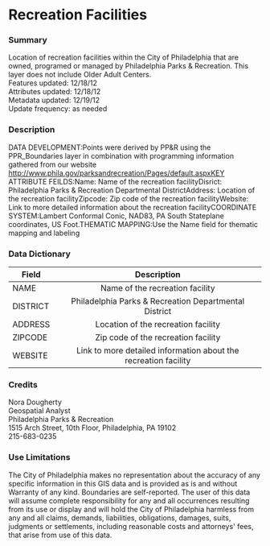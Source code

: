 # Recreation Facilities

### Summary  

Location of recreation facilities within the City of Philadelphia that are owned, programed or managed by Philadelphia Parks & Recreation. This layer does not include Older Adult Centers.  
Features updated: 12/18/12  
Attributes updated: 12/18/12  
Metadata updated: 12/19/12  
Update frequency: as needed

### Description  

DATA DEVELOPMENT:Points were derived by PP&amp;R using the PPR_Boundaries layer in combination with programming information gathered from our website http://www.phila.gov/parksandrecreation/Pages/default.aspxKEY ATTRIBUTE FEILDS:Name: Name of the recreation facilityDisrict: Philadelphia Parks &amp; Recreation Departmental DistrictAddress: Location of the recreation facilityZipcode: Zip code of the recreation facilityWebsite: Link to more detailed information about the recreation facilityCOORDINATE SYSTEM:Lambert Conformal Conic, NAD83, PA South Stateplane coordinates, US Foot.THEMATIC MAPPING:Use the Name field for thematic mapping and labeling  

### Data Dictionary

| Field | Description  
| ----- | :----------:  
| NAME | Name of the recreation facility 
| DISTRICT | Philadelphia Parks & Recreation Departmental District 
| ADDRESS | Location of the recreation facility 
| ZIPCODE | Zip code of the recreation facility 
| WEBSITE | Link to more detailed information about the recreation facility

### Credits  

Nora Dougherty  
Geospatial Analyst  
Philadelphia Parks & Recreation  
1515 Arch Street, 10th Floor, Philadelphia, PA 19102  
215-683-0235

### Use Limitations  

The City of Philadelphia makes no representation about the accuracy of any specific information in this GIS data and is provided as is and without Warranty of any kind.  Boundaries are self-reported.  The user of this data will assume complete responsibility for any and all occurrences resulting from its use or display and will hold the City of Philadelphia harmless from any and all claims, demands, liabilities, obligations, damages, suits, judgments or settlements, including reasonable costs and attorneys' fees, that arise from use of this data.